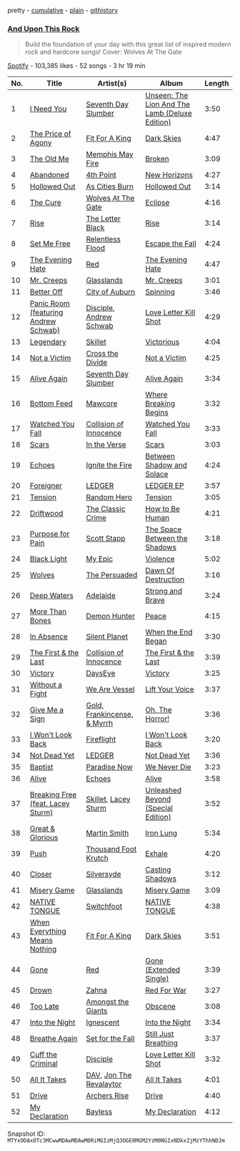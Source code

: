 pretty - [cumulative](/playlists/cumulative/37i9dQZF1DX06wYNNUR5t6.md) - [plain](/playlists/plain/37i9dQZF1DX06wYNNUR5t6) - [githistory](https://github.githistory.xyz/mackorone/spotify-playlist-archive/blob/main/playlists/plain/37i9dQZF1DX06wYNNUR5t6)

### [And Upon This Rock](https://open.spotify.com/playlist/37i9dQZF1DX06wYNNUR5t6)

> Build the foundation of your day with this great list of inspired modern rock and hardcore songs!  Cover: Wolves At The Gate

[Spotify](https://open.spotify.com/user/spotify) - 103,385 likes - 52 songs - 3 hr 19 min

| No. | Title | Artist(s) | Album | Length |
|---|---|---|---|---|
| 1 | [I Need You](https://open.spotify.com/track/6zd8T1PBe9JFHmuVnurdRp) | [Seventh Day Slumber](https://open.spotify.com/artist/6kFLnclYFc3gzpNt13wim5) | [Unseen: The Lion And The Lamb \(Deluxe Edition\)](https://open.spotify.com/album/0LhYYU14RU6IPQ9vVMu3Yk) | 3:50 |
| 2 | [The Price of Agony](https://open.spotify.com/track/13zKsRskPB1TD9lWtbMoXH) | [Fit For A King](https://open.spotify.com/artist/0OgdRTPItr9dw4XYp4JJUx) | [Dark Skies](https://open.spotify.com/album/73AvGSgwYiht6qw4p7LmLc) | 4:47 |
| 3 | [The Old Me](https://open.spotify.com/track/7HIQfzq7uFZNZUxzK2OjbH) | [Memphis May Fire](https://open.spotify.com/artist/7cNNNhdJDrt3vgQjwSavNf) | [Broken](https://open.spotify.com/album/6OjdYx9U5k0Tex2SAKyDSh) | 3:09 |
| 4 | [Abandoned](https://open.spotify.com/track/1feaOWrf70CKmj9MKWJBuE) | [4th Point](https://open.spotify.com/artist/1ne42u3qXGxhXOheXX9mQL) | [New Horizons](https://open.spotify.com/album/74J2EbDngHUVrtLFWi2ohZ) | 4:27 |
| 5 | [Hollowed Out](https://open.spotify.com/track/23jSwzxet90GsYoKdmlMS6) | [As Cities Burn](https://open.spotify.com/artist/7eJA8CZoXCETi9axIfBFGT) | [Hollowed Out](https://open.spotify.com/album/2Y9kDOy6g5dUdMCEyMNOLj) | 3:14 |
| 6 | [The Cure](https://open.spotify.com/track/3bimN1JcQkbLWcUJexAEyh) | [Wolves At The Gate](https://open.spotify.com/artist/0Z88iXWc4YVhtu1eFtsGk6) | [Eclipse](https://open.spotify.com/album/6L8gLKCluioceYP7WNmcol) | 4:16 |
| 7 | [Rise](https://open.spotify.com/track/5s2VU6HkVBb92xnyNeM57q) | [The Letter Black](https://open.spotify.com/artist/7AH2bTtNIOYu24O3NuFxhG) | [Rise](https://open.spotify.com/album/0DsC2zkOx6orIpcTzmPchK) | 3:14 |
| 8 | [Set Me Free](https://open.spotify.com/track/4jmM3DfZKnNmdk9E1hu9lg) | [Relentless Flood](https://open.spotify.com/artist/6EvpEo8wSoAZMDb3oV2y0V) | [Escape the Fall](https://open.spotify.com/album/5rVRimOcZf9yLvTZ72xluq) | 4:24 |
| 9 | [The Evening Hate](https://open.spotify.com/track/2afTqQjKpq8e4qmUwZbQRI) | [Red](https://open.spotify.com/artist/01crEa9G3pNpXZ5m7wuHOk) | [The Evening Hate](https://open.spotify.com/album/7CDRVjW6yQIG1nt79t2qFS) | 4:47 |
| 10 | [Mr\. Creeps](https://open.spotify.com/track/2AP3WF1VbuwLXPW5uWZqz0) | [Glasslands](https://open.spotify.com/artist/1uaz4cRw5clcnWJIswU6Jy) | [Mr\. Creeps](https://open.spotify.com/album/455lo6Fp27QLZO5My8IZqk) | 3:01 |
| 11 | [Better Off](https://open.spotify.com/track/1iHx9Ge9YO5Le3UCrjWZ8n) | [City of Auburn](https://open.spotify.com/artist/0FYVYl9r4gHtgP9rJD9GKy) | [Spinning](https://open.spotify.com/album/6FHT343fVHWuPvTRgiA1ak) | 3:46 |
| 12 | [Panic Room \(featuring Andrew Schwab\)](https://open.spotify.com/track/2lsuCovCkTDoLn3lVrpbAg) | [Disciple](https://open.spotify.com/artist/4D9k73VomKTnVQ6ROnt8IO), [Andrew Schwab](https://open.spotify.com/artist/45peyKUmaNOcAC3aIyYWYc) | [Love Letter Kill Shot](https://open.spotify.com/album/41gjae4gxbBmKia3hQaHmM) | 4:29 |
| 13 | [Legendary](https://open.spotify.com/track/2pYaGdqXBrl8MdvuwgtBb7) | [Skillet](https://open.spotify.com/artist/49bzE5vRBRIota4qeHtQM8) | [Victorious](https://open.spotify.com/album/6uBm8oGd1fJNWpCsaURaPZ) | 4:04 |
| 14 | [Not a Victim](https://open.spotify.com/track/5Gr1c6N9fG6IjhPBhcFYzz) | [Cross the Divide](https://open.spotify.com/artist/4X2Ybhr3DI3uOVEE190lSK) | [Not a Victim](https://open.spotify.com/album/6OBJTOj43YxrPFkHZLNYdz) | 4:25 |
| 15 | [Alive Again](https://open.spotify.com/track/4bFvLnnByynzVDDkzUUPsj) | [Seventh Day Slumber](https://open.spotify.com/artist/6kFLnclYFc3gzpNt13wim5) | [Alive Again](https://open.spotify.com/album/3vnpODARivR8XUcD37zLzk) | 3:34 |
| 16 | [Bottom Feed](https://open.spotify.com/track/1juIgyx6a8G5O1Tnlnf4IB) | [Mawcore](https://open.spotify.com/artist/04vYfdkQAWRKmqmsitQbea) | [Where Breaking Begins](https://open.spotify.com/album/3bsRpywxqsiSORItREzXUN) | 3:32 |
| 17 | [Watched You Fall](https://open.spotify.com/track/7rKUQ1D1k7T3jVg6rZ8nTn) | [Collision of Innocence](https://open.spotify.com/artist/35wkX6HAVNXCsDF79SnoGc) | [Watched You Fall](https://open.spotify.com/album/2Z6QJuv2hBn7AwUDepHTPs) | 3:33 |
| 18 | [Scars](https://open.spotify.com/track/5zKKBcIm0sVDJhWlZhAi3C) | [In the Verse](https://open.spotify.com/artist/4Ilxsqfishc8GhrarGM7RS) | [Scars](https://open.spotify.com/album/7545gyNLbh98fjLrnAgLBK) | 3:03 |
| 19 | [Echoes](https://open.spotify.com/track/0iQa0axJxOqA5vlCSV3app) | [Ignite the Fire](https://open.spotify.com/artist/4xqGhP2gUWyaMMHqPU3UHj) | [Between Shadow and Solace](https://open.spotify.com/album/2IF2CZ13oq1wK51AXr0Lt6) | 4:24 |
| 20 | [Foreigner](https://open.spotify.com/track/550uiBzwI7c0mrtHpZMrY7) | [LEDGER](https://open.spotify.com/artist/3OuIyI0FYMUZtINxhQVCL3) | [LEDGER EP](https://open.spotify.com/album/4F8Wv1pdbgLiAOajJmZbA1) | 3:57 |
| 21 | [Tension](https://open.spotify.com/track/01l6eMjuUKrOgBW4ygu6Ka) | [Random Hero](https://open.spotify.com/artist/0FOuR45KED7o5G3bugebGA) | [Tension](https://open.spotify.com/album/7xE8XGR4Mcv9KUqDoqT9Q0) | 3:05 |
| 22 | [Driftwood](https://open.spotify.com/track/2qLPxnOjFHilVIrZXZtMWQ) | [The Classic Crime](https://open.spotify.com/artist/4Y2ImQoh83EyhkbaJXmJr1) | [How to Be Human](https://open.spotify.com/album/6J9gRf2PpJL4pDsV5XwANi) | 4:21 |
| 23 | [Purpose for Pain](https://open.spotify.com/track/6rNXwxBiFcfcI00j7FKetn) | [Scott Stapp](https://open.spotify.com/artist/6HySSUk2KthFj3bd9R61ql) | [The Space Between the Shadows](https://open.spotify.com/album/4gWnScXgicxrQKRLRviZpH) | 3:18 |
| 24 | [Black Light](https://open.spotify.com/track/01cIqV4RrN3YoRNcnzVXSr) | [My Epic](https://open.spotify.com/artist/0HowPCaKsP1sJL2T2eMEoe) | [Violence](https://open.spotify.com/album/1JEGmU4yqtuuFceHpVCvHK) | 5:02 |
| 25 | [Wolves](https://open.spotify.com/track/01HzjrOehvJUlKK3WsQ8qK) | [The Persuaded](https://open.spotify.com/artist/1mKqAPg3t3g6LuBH0Eci7j) | [Dawn Of Destruction](https://open.spotify.com/album/17e9TILgvyuJyuuRIaiT2M) | 3:16 |
| 26 | [Deep Waters](https://open.spotify.com/track/2qEla8ZQF3FN5l5ay89J9m) | [Adelaide](https://open.spotify.com/artist/69GrMdd7iMIjeRJxxJJ1nl) | [Strong and Brave](https://open.spotify.com/album/2qqoxqSsHfSYeKf3VzYdWM) | 3:24 |
| 27 | [More Than Bones](https://open.spotify.com/track/6YPopUgTLk3LaISL9cDAPm) | [Demon Hunter](https://open.spotify.com/artist/6f3a43i1MJZwdjEpV1M0oH) | [Peace](https://open.spotify.com/album/4Y1MriICUHdg43Z30CBuxp) | 4:15 |
| 28 | [In Absence](https://open.spotify.com/track/6Hb0EqgYqfGHBs0MRC47M9) | [Silent Planet](https://open.spotify.com/artist/0JGTiwfinlCuANGu4Gq2XU) | [When the End Began](https://open.spotify.com/album/0quLJsiSZAicHmyyWJefjd) | 3:30 |
| 29 | [The First & the Last](https://open.spotify.com/track/4MJoEFLiEMkDZch8l3J63z) | [Collision of Innocence](https://open.spotify.com/artist/35wkX6HAVNXCsDF79SnoGc) | [The First & the Last](https://open.spotify.com/album/2BQlQnftog5PKWO4mCvR5m) | 3:39 |
| 30 | [Victory](https://open.spotify.com/track/3tiumLzoEO3girnNu45ohv) | [DaysEye](https://open.spotify.com/artist/5xXNSdXlFulKXyuOxHeIwW) | [Victory](https://open.spotify.com/album/16G3IromCnZSKdlOsdttXe) | 3:25 |
| 31 | [Without a Fight](https://open.spotify.com/track/3d31ajFirzxgYo8SQy6GCn) | [We Are Vessel](https://open.spotify.com/artist/5oOUd9MCX1PnsfolIs7h4X) | [Lift Your Voice](https://open.spotify.com/album/4AAC9PQQgacwlNX2J4tT5x) | 3:37 |
| 32 | [Give Me a Sign](https://open.spotify.com/track/6o8AG9ldTnpwhsBsZXaXHn) | [Gold, Frankincense, & Myrrh](https://open.spotify.com/artist/2NzvxoOoIshAvoQ2wYbZhj) | [Oh, The Horror!](https://open.spotify.com/album/7foyRe5OQor8UMGpVquZsP) | 3:36 |
| 33 | [I Won't Look Back](https://open.spotify.com/track/5llksYcJ2Q7eL5HaCMZdvE) | [Fireflight](https://open.spotify.com/artist/5v6wlK6GCKVovWMbPqSHNy) | [I Won't Look Back](https://open.spotify.com/album/1TfVtPMulyRlJp2HEcwTWn) | 3:20 |
| 34 | [Not Dead Yet](https://open.spotify.com/track/4hCkgJwyn7KfnfFSvYf8wF) | [LEDGER](https://open.spotify.com/artist/3OuIyI0FYMUZtINxhQVCL3) | [Not Dead Yet](https://open.spotify.com/album/0KmTOk6a9ny1h2s8QHJLGO) | 3:36 |
| 35 | [Baptist](https://open.spotify.com/track/656MTwjaWH9COcWIWkwero) | [Paradise Now](https://open.spotify.com/artist/1XOp5OUbWSxiwLjvM8tKFB) | [We Never Die](https://open.spotify.com/album/2zh9qm5WG9a2GnSunMr9ws) | 3:23 |
| 36 | [Alive](https://open.spotify.com/track/224KUZC30xzTqSkWG5O1mt) | [Echoes](https://open.spotify.com/artist/0HK6enkB4CDfc3uHy0RkT4) | [Alive](https://open.spotify.com/album/0sIZNWEPoVUyRiboNjowf5) | 3:58 |
| 37 | [Breaking Free \(feat\. Lacey Sturm\)](https://open.spotify.com/track/3sT99jz232QWq5Q2LEaFJ5) | [Skillet](https://open.spotify.com/artist/49bzE5vRBRIota4qeHtQM8), [Lacey Sturm](https://open.spotify.com/artist/09LCTrVGnMsGbxexUFJoap) | [Unleashed Beyond \(Special Edition\)](https://open.spotify.com/album/2KKPw3uv39fzhiUTS7zw37) | 3:52 |
| 38 | [Great & Glorious](https://open.spotify.com/track/6EfWQ6yGH0eR8LaBWjgsoy) | [Martin Smith](https://open.spotify.com/artist/7ISMNhe95QNLqHgsCHAVeu) | [Iron Lung](https://open.spotify.com/album/0aWcnFRgnB0HDMgCB7pr2t) | 5:34 |
| 39 | [Push](https://open.spotify.com/track/1ceKgNy140RRdvZyCIzUaf) | [Thousand Foot Krutch](https://open.spotify.com/artist/6GfiCQDFYANz5wUkSmb3Dr) | [Exhale](https://open.spotify.com/album/0IuPkop0tlB7mSomBdaGB1) | 4:20 |
| 40 | [Closer](https://open.spotify.com/track/5dVODyGWLMoBPlmgtm86PU) | [Silversyde](https://open.spotify.com/artist/6J0UNeDm5txVjvcI7Pxqz4) | [Casting Shadows](https://open.spotify.com/album/539lpEirrlTBHMsQHgSZzm) | 3:12 |
| 41 | [Misery Game](https://open.spotify.com/track/5ZBrH7WW2KtSg7WxGu794E) | [Glasslands](https://open.spotify.com/artist/1uaz4cRw5clcnWJIswU6Jy) | [Misery Game](https://open.spotify.com/album/4WEWiaNSX8wxfQfL276fHb) | 3:09 |
| 42 | [NATIVE TONGUE](https://open.spotify.com/track/4zPmVJ51QlCimfTrQIqQiV) | [Switchfoot](https://open.spotify.com/artist/6S58b0fr8TkWrEHOH4tRVu) | [NATIVE TONGUE](https://open.spotify.com/album/2fxJMrLJLQzKNOmpCwJcqc) | 4:38 |
| 43 | [When Everything Means Nothing](https://open.spotify.com/track/20dil44lFapp6oNBfCQlif) | [Fit For A King](https://open.spotify.com/artist/0OgdRTPItr9dw4XYp4JJUx) | [Dark Skies](https://open.spotify.com/album/73AvGSgwYiht6qw4p7LmLc) | 3:51 |
| 44 | [Gone](https://open.spotify.com/track/49a2Kg7MPuycZqREq8IHzP) | [Red](https://open.spotify.com/artist/01crEa9G3pNpXZ5m7wuHOk) | [Gone \(Extended Single\)](https://open.spotify.com/album/4qiDcPBb7Fa6errKhDocSP) | 3:39 |
| 45 | [Drown](https://open.spotify.com/track/7gZyVkRZKKmouF54ccQ5Pi) | [Zahna](https://open.spotify.com/artist/0HvsF5I55057H9hTIkn60F) | [Red For War](https://open.spotify.com/album/4N8Wt08zGOXDRC9wyoTm1Z) | 3:27 |
| 46 | [Too Late](https://open.spotify.com/track/2HdXs8oiSI2I3K65sPg1WS) | [Amongst the Giants](https://open.spotify.com/artist/12rJfJCwHnKC7VuuLk9xtJ) | [Obscene](https://open.spotify.com/album/0lzEISCPcYEJ78E1qxWGQm) | 3:08 |
| 47 | [Into the Night](https://open.spotify.com/track/0YhY80vK0EXnfKqWQROSHV) | [Ignescent](https://open.spotify.com/artist/6PQENi26ZkXCUo1ksPJ7mm) | [Into the Night](https://open.spotify.com/album/4EeZaYHOvgQUoKTRH0Iueu) | 3:34 |
| 48 | [Breathe Again](https://open.spotify.com/track/5A83Ob2zfm00oahV4ioFNt) | [Set for the Fall](https://open.spotify.com/artist/770Es4dWiuiq9sNiAdmXTr) | [Still Just Breathing](https://open.spotify.com/album/6pX8vrvmBoOg2HF8LK9Gr8) | 3:37 |
| 49 | [Cuff the Criminal](https://open.spotify.com/track/7DBd9nxx1EOivWRY3kYGZM) | [Disciple](https://open.spotify.com/artist/4D9k73VomKTnVQ6ROnt8IO) | [Love Letter Kill Shot](https://open.spotify.com/album/41gjae4gxbBmKia3hQaHmM) | 3:32 |
| 50 | [All It Takes](https://open.spotify.com/track/0pJ6aFAqdOANvIdzOQ4cVi) | [DAV](https://open.spotify.com/artist/3UhOrPbn8pGeF4rZjUNXuS), [Jon The Revalaytor](https://open.spotify.com/artist/44YUYpFeZPJv7FaafB4TTW) | [All It Takes](https://open.spotify.com/album/63h7zhtC6jR2TN4p071eDE) | 4:01 |
| 51 | [Drive](https://open.spotify.com/track/1TBujZFt2bUwq7Vy7AsiUK) | [Archers Rise](https://open.spotify.com/artist/6ApaGLSpdoD84Z3g7pKIi4) | [Drive](https://open.spotify.com/album/6EDV8HpxLYt7LWbqFMr6th) | 4:40 |
| 52 | [My Declaration](https://open.spotify.com/track/2uD6FPyDovbYAbI7oF2Srs) | [Bayless](https://open.spotify.com/artist/5cTZq90aOtEXdJBX4zThnu) | [My Declaration](https://open.spotify.com/album/1q7degKMC1ik1akGBNO0e9) | 4:12 |

Snapshot ID: `MTYxODAxOTc3MCwwMDAwMDAwMDRiMGIzMjQ3OGE0MGM2YzM0NGIxNDkxZjMzYThhNDJm`
